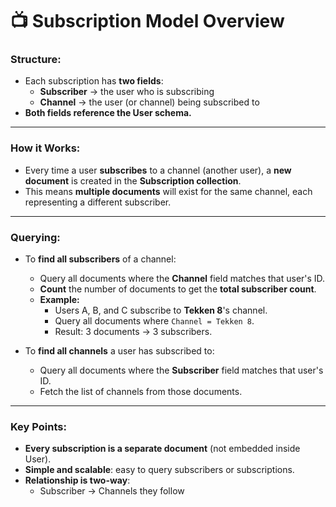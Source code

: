 # 📺 Subscription Model Overview

### Structure:

- Each subscription has **two fields**:
  - **Subscriber** → the user who is subscribing
  - **Channel** → the user (or channel) being subscribed to
- **Both fields reference the User schema.**

---

### How it Works:

- Every time a user **subscribes** to a channel (another user), a **new document** is created in the **Subscription collection**.
- This means **multiple documents** will exist for the same channel, each representing a different subscriber.

---

### Querying:

- To **find all subscribers** of a channel:

  - Query all documents where the **Channel** field matches that user's ID.
  - **Count** the number of documents to get the **total subscriber count**.
  - **Example:**
    - Users A, B, and C subscribe to **Tekken 8**'s channel.
    - Query all documents where `Channel = Tekken 8`.
    - Result: 3 documents → 3 subscribers.

- To **find all channels** a user has subscribed to:
  - Query all documents where the **Subscriber** field matches that user's ID.
  - Fetch the list of channels from those documents.

---

### Key Points:

- **Every subscription is a separate document** (not embedded inside User).
- **Simple and scalable**: easy to query subscribers or subscriptions.
- **Relationship is two-way**:
  - Subscriber → Channels they follow
